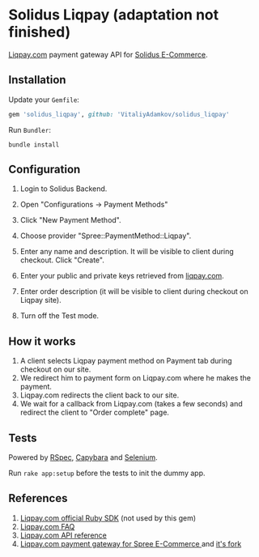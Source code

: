 # Solidus Liqpay (adaptation not finished)

[Liqpay.com](https://www.liqpay.com/en/) payment gateway API for [Solidus E-Commerce](https://solidus.io/).
 
## Installation
 
Update your `Gemfile`:

```ruby
gem 'solidus_liqpay', github: 'VitaliyAdamkov/solidus_liqpay'
```

Run `Bundler`:

```
bundle install
```
  
## Configuration
  
1. Login to Solidus Backend. 

2. Open "Configurations -> Payment Methods"

3. Click "New Payment Method".

4. Choose provider "Spree::PaymentMethod::Liqpay".

5. Enter any name and description. It will be visible to client during checkout. Click "Create".

6. Enter your public and private keys retrieved from [liqpay.com](https://www.liqpay.com/en/).

7. Enter order description (it will be visible to client during checkout on Liqpay site).

8. Turn off the Test mode.
  
## How it works

1. A client selects Liqpay payment method on Payment tab during checkout on our site.
2. We redirect him to payment form on Liqpay.com where he makes the payment.
3. Liqpay.com redirects the client back to our site.
4. We wait for a callback from Liqpay.com (takes a few seconds) and redirect the client to "Order complete" page.

## Tests

Powered by [RSpec](http://rspec.info/), [Capybara](https://github.com/jnicklas/capybara) and [Selenium](http://www.seleniumhq.org/).

Run `rake app:setup` before the tests to init the dummy app.  

## References

1. [Liqpay.com official Ruby SDK](https://github.com/liqpay/sdk-ruby) (not used by this gem)
2. [Liqpay.com FAQ](https://www.liqpay.com/en/faq)
3. [Liqpay.com API reference](https://www.liqpay.com/en/doc)
4. [Liqpay.com payment gateway for Spree E-Commerce ](https://github.com/kukareka/spree_liqpay) and [it's fork](https://github.com/robert-hromej/spree_liqpay)

